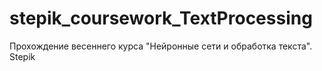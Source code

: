 # stepik_coursework_TextProcessing
Прохождение весеннего курса "Нейронные сети и обработка текста". Stepik
